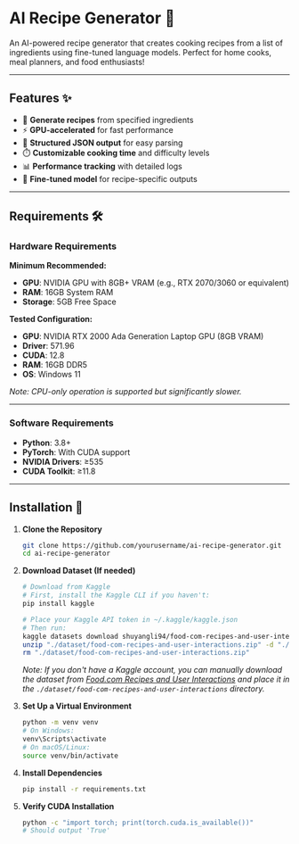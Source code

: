 # AI Recipe Generator 🍳

An AI-powered recipe generator that creates cooking recipes from a list of ingredients using fine-tuned language models. Perfect for home cooks, meal planners, and food enthusiasts!

---

## Features ✨

- 🍳 **Generate recipes** from specified ingredients
- ⚡ **GPU-accelerated** for fast performance
- 📄 **Structured JSON output** for easy parsing
- ⏱️ **Customizable cooking time** and difficulty levels
- 📊 **Performance tracking** with detailed logs
- 🧠 **Fine-tuned model** for recipe-specific outputs

---

## Requirements 🛠️

### Hardware Requirements

**Minimum Recommended:**
- **GPU**: NVIDIA GPU with 8GB+ VRAM (e.g., RTX 2070/3060 or equivalent)
- **RAM**: 16GB System RAM
- **Storage**: 5GB Free Space

**Tested Configuration:**
- **GPU**: NVIDIA RTX 2000 Ada Generation Laptop GPU (8GB VRAM)
- **Driver**: 571.96
- **CUDA**: 12.8
- **RAM**: 16GB DDR5
- **OS**: Windows 11

*Note: CPU-only operation is supported but significantly slower.*

---

### Software Requirements

- **Python**: 3.8+
- **PyTorch**: With CUDA support
- **NVIDIA Drivers**: ≥535
- **CUDA Toolkit**: ≥11.8

---

## Installation 🚀

1. **Clone the Repository**
    ```bash
    git clone https://github.com/yourusername/ai-recipe-generator.git
    cd ai-recipe-generator
    ```

2. **Download Dataset (If needed)**
    ```bash
    # Download from Kaggle
    # First, install the Kaggle CLI if you haven't:
    pip install kaggle

    # Place your Kaggle API token in ~/.kaggle/kaggle.json
    # Then run:
    kaggle datasets download shuyangli94/food-com-recipes-and-user-interactions -p ./dataset
    unzip "./dataset/food-com-recipes-and-user-interactions.zip" -d "./dataset/food-com-recipes-and-user-interactions"
    rm "./dataset/food-com-recipes-and-user-interactions.zip"
    ```

    *Note: If you don't have a Kaggle account, you can manually download the dataset from [Food.com Recipes and User Interactions](https://www.kaggle.com/datasets/shuyangli94/food-com-recipes-and-user-interactions) and place it in the `./dataset/food-com-recipes-and-user-interactions` directory.*

2. **Set Up a Virtual Environment**
    ```bash
    python -m venv venv
    # On Windows:
    venv\Scripts\activate
    # On macOS/Linux:
    source venv/bin/activate
    ```

3. **Install Dependencies**
    ```bash
    pip install -r requirements.txt
    ```

4. **Verify CUDA Installation**
    ```bash
    python -c "import torch; print(torch.cuda.is_available())"
    # Should output 'True'
    ```